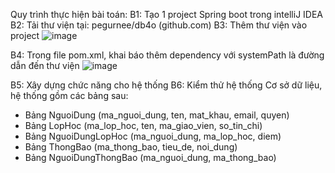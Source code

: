 Quy trình thực hiện bài toán:
B1: Tạo 1 project Spring boot trong intelliJ IDEA
B2: Tải thư viện tại: pegurnee/db4o (github.com)
B3: Thêm thư viện vào project
		![image](https://github.com/thangnv2882/student-management/assets/84519272/b8d3fdc2-d38a-43c7-b843-96c6ede78d8e)

B4: Trong file pom.xml, khai báo thêm dependency với systemPath là đường dẫn đến thư viện
    ![image](https://github.com/thangnv2882/student-management/assets/84519272/ff2e07ea-6f31-4faa-b067-41b57567efca)

B5: Xây dựng chức năng cho hệ thống
B6: Kiểm thử hệ thống
	Cơ sở dữ liệu, hệ thống gồm các bảng sau:
  - Bảng NguoiDung (ma_nguoi_dung, ten, mat_khau, email, quyen)
  - Bảng LopHoc (ma_lop_hoc, ten, ma_giao_vien, so_tin_chi)
  - Bảng NguoiDungLopHoc (ma_nguoi_dung, ma_lop_hoc, diem)
  - Bảng ThongBao (ma_thong_bao, tieu_de, noi_dung)
  - Bảng NguoiDungThongBao (ma_nguoi_dung, ma_thong_bao)
